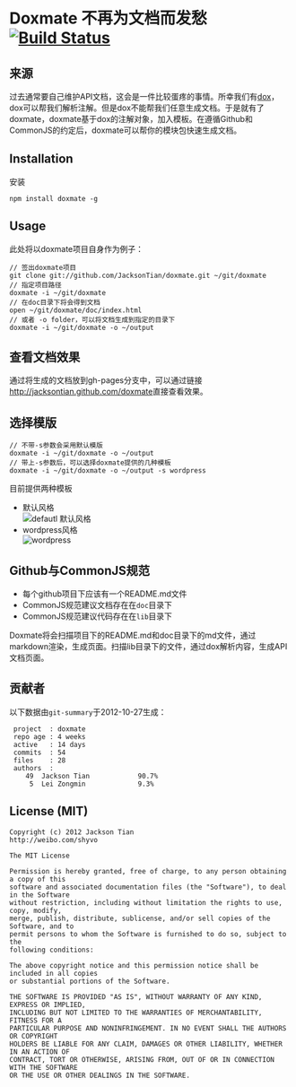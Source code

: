 Doxmate 不再为文档而发愁 [![Build Status](https://secure.travis-ci.org/JacksonTian/doxmate.png?branch=master)](http://travis-ci.org/JacksonTian/doxmate)
======================
## 来源
过去通常要自己维护API文档，这会是一件比较蛋疼的事情。所幸我们有[dox](https://github.com/visionmedia/dox)，dox可以帮我们解析注解。但是dox不能帮我们任意生成文档。于是就有了doxmate，doxmate基于dox的注解对象，加入模板。在遵循Github和CommonJS的约定后，doxmate可以帮你的模块包快速生成文档。
## Installation
安装
```
npm install doxmate -g
```
## Usage
此处将以doxmate项目自身作为例子：
```
// 签出doxmate项目
git clone git://github.com/JacksonTian/doxmate.git ~/git/doxmate
// 指定项目路径
doxmate -i ~/git/doxmate
// 在doc目录下将会得到文档
open ~/git/doxmate/doc/index.html
// 或者 -o folder，可以将文档生成到指定的目录下
doxmate -i ~/git/doxmate -o ~/output
```
## 查看文档效果
通过将生成的文档放到gh-pages分支中，可以通过链接<http://jacksontian.github.com/doxmate>直接查看效果。

## 选择模版
```
// 不带-s参数会采用默认模版
doxmate -i ~/git/doxmate -o ~/output
// 带上-s参数后，可以选择doxmate提供的几种模板
doxmate -i ~/git/doxmate -o ~/output -s wordpress
```
目前提供两种模板

- 默认风格  
![defautl 默认风格](https://raw.github.com/JacksonTian/doxmate/master/doc/default_style.png)
- wordpress风格  
![wordpress](https://raw.github.com/JacksonTian/doxmate/master/doc/wordpress_style.png)

## Github与CommonJS规范
- 每个github项目下应该有一个README.md文件
- CommonJS规范建议文档存在在`doc`目录下
- CommonJS规范建议代码存在在`lib`目录下

Doxmate将会扫描项目下的README.md和doc目录下的md文件，通过markdown渲染，生成页面。扫描lib目录下的文件，通过dox解析内容，生成API文档页面。

## 贡献者

以下数据由`git-summary`于2012-10-27生成：

```
 project  : doxmate
 repo age : 4 weeks
 active   : 14 days
 commits  : 54
 files    : 28
 authors  : 
    49	Jackson Tian            90.7%
     5	Lei Zongmin             9.3%

```

## License (MIT)
```
Copyright (c) 2012 Jackson Tian
http://weibo.com/shyvo

The MIT License

Permission is hereby granted, free of charge, to any person obtaining a copy of this 
software and associated documentation files (the "Software"), to deal in the Software 
without restriction, including without limitation the rights to use, copy, modify, 
merge, publish, distribute, sublicense, and/or sell copies of the Software, and to 
permit persons to whom the Software is furnished to do so, subject to the 
following conditions:

The above copyright notice and this permission notice shall be included in all copies 
or substantial portions of the Software.

THE SOFTWARE IS PROVIDED "AS IS", WITHOUT WARRANTY OF ANY KIND, EXPRESS OR IMPLIED, 
INCLUDING BUT NOT LIMITED TO THE WARRANTIES OF MERCHANTABILITY, FITNESS FOR A 
PARTICULAR PURPOSE AND NONINFRINGEMENT. IN NO EVENT SHALL THE AUTHORS OR COPYRIGHT 
HOLDERS BE LIABLE FOR ANY CLAIM, DAMAGES OR OTHER LIABILITY, WHETHER IN AN ACTION OF 
CONTRACT, TORT OR OTHERWISE, ARISING FROM, OUT OF OR IN CONNECTION WITH THE SOFTWARE 
OR THE USE OR OTHER DEALINGS IN THE SOFTWARE.
```